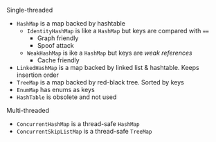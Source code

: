 Single-threaded

- `HashMap` is a map backed by hashtable
	- `IdentityHashMap` is like a `HashMap` but keys are compared with `==`
		- Graph friendly
		- Spoof attack 
	- `WeakHashMap` is ike a `HashMap` but keys are *weak references*
		- Cache friendly
- `LinkedHashMap` is a map backed by linked list & hashtable. Keeps insertion order
- `TreeMap` is a map backed by red-black tree. Sorted by keys
- `EnumMap` has enums as keys
- `HashTable` is obsolete and not used

Multi-threaded

- `ConcurrentHashMap` is a thread-safe `HashMap`
- `ConcurrentSkipListMap` is a thread-safe `TreeMap`